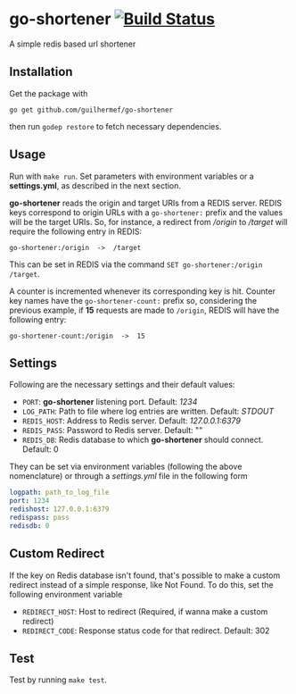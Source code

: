 # go-shortener [![Build Status](https://travis-ci.org/guilhermef/go-shortener.svg?branch=master)](https://travis-ci.org/guilhermef/go-shortener)
A simple redis based url shortener

## Installation

Get the package with
```
go get github.com/guilhermef/go-shortener
```

then run `godep restore` to fetch necessary dependencies.

## Usage

Run with `make run`. Set parameters with environment variables or a __settings.yml__, as described in the next section.

__go-shortener__ reads the origin and target URIs from a REDIS server. REDIS keys correspond to origin URLs with a `go-shortener:` prefix and the values will be the target URIs. So, for instance, a redirect from _/origin_ to _/target_ will require the following entry in REDIS:
```
go-shortener:/origin  ->  /target
```

This can be set in REDIS via the command `SET go-shortener:/origin /target`.

A counter is incremented whenever its corresponding key is hit. Counter key names have the `go-shortener-count:` prefix so, considering the previous example, if __15__ requests are made to `/origin`, REDIS will have the following entry:
```
go-shortener-count:/origin  ->  15
```

## Settings
Following are the necessary settings and their default values:

* `PORT`: __go-shortener__ listening port. Default: _1234_
* `LOG_PATH`: Path to file where log entries are written. Default: _STDOUT_
* `REDIS_HOST`: Address to Redis server. Default: _127.0.0.1:6379_
* `REDIS_PASS`: Password to Redis server. Default: ""
* `REDIS_DB`: Redis database to which __go-shortener__ should connect. Default: 0

They can be set via environment variables (following the above nomenclature) or through a _settings.yml_ file in the following form

```YAML
logpath: path_to_log_file
port: 1234
redishost: 127.0.0.1:6379
redispass: pass
redisdb: 0
```

## Custom Redirect

If the key on Redis database isn't found, that's possible to make a custom redirect instead of a simple response, like Not Found.
To do this, set the following environment variable

* `REDIRECT_HOST`: Host to redirect (Required, if wanna make a custom redirect)
* `REDIRECT_CODE`: Response status code for that redirect. Default: 302

## Test

Test by running `make test`.
